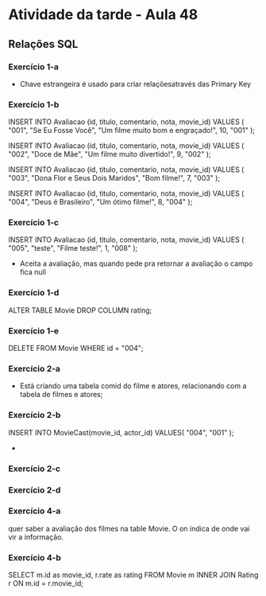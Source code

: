 # Atividade da tarde - Aula 48

## Relações SQL

### Exercício 1-a

- Chave estrangeira é usado para criar relaçõesatravés das Primary Key

### Exercício 1-b

INSERT INTO Avaliacao (id, titulo, comentario, nota, movie_id)
VALUES (
"001",
"Se Eu Fosse Você",
"Um filme muito bom e engraçado!",
10,
"001"
);

INSERT INTO Avaliacao (id, titulo, comentario, nota, movie_id)
VALUES (
"002",
"Doce de Mãe",
"Um filme muito divertido!",
9,
"002"
);

INSERT INTO Avaliacao (id, titulo, comentario, nota, movie_id)
VALUES (
"003",
"Dona Flor e Seus Dois Maridos",
"Bom filme!",
7,
"003"
);

INSERT INTO Avaliacao (id, titulo, comentario, nota, movie_id)
VALUES (
"004",
"Deus é Brasileiro",
"Um ótimo filme!",
8,
"004"
);

### Exercício 1-c

INSERT INTO Avaliacao (id, titulo, comentario, nota, movie_id)
VALUES (
"005",
"teste",
"Filme teste!",
1,
"008"
);

- Aceita a avaliação, mas quando pede pra retornar a avaliação o campo fica null

### Exercício 1-d

ALTER TABLE Movie DROP COLUMN rating;

### Exercício 1-e

DELETE FROM Movie WHERE id = "004";

### Exercício 2-a

- Está criando uma tabela comid do filme e atores, relacionando com a tabela de filmes e atores;

### Exercício 2-b

INSERT INTO MovieCast(movie_id, actor_id)
VALUES(
"004",
"001"
);

-

### Exercício 2-c

### Exercício 2-d

### Exercício 4-a

quer saber a avaliação dos filmes na table Movie. O on indica de onde vai vir a informação.

### Exercício 4-b

SELECT m.id as movie_id, r.rate as rating FROM Movie m
INNER JOIN Rating r ON m.id = r.movie_id;

